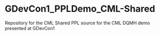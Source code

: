 # GDevCon1_PPLDemo_CML-Shared
Repository for the CML Shared PPL source for the CML DQMH demo presented at GDevCon1

